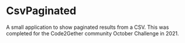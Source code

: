 # CsvPaginated
A small application to show paginated results from a CSV. This was completed for the Code2Gether community October Challenge in 2021.
